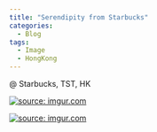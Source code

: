 ```yaml
---
title: "Serendipity from Starbucks"
categories:
  - Blog
tags:
  - Image
  - HongKong
---
```


@ Starbucks, TST, HK

<a href="https://imgur.com/aG1aBMs"><img src="https://i.imgur.com/aG1aBMs.jpg" title="source: imgur.com" /></a>

<a href="https://imgur.com/HDuMsDP"><img src="https://i.imgur.com/HDuMsDP.jpg" title="source: imgur.com" /></a>


<script src="https://utteranc.es/client.js"
        repo="serendipityinlife/serendipityinlife.github.io"
        issue-term="pathname"
        theme="github-light"
        crossorigin="anonymous"
        async>
</script>
